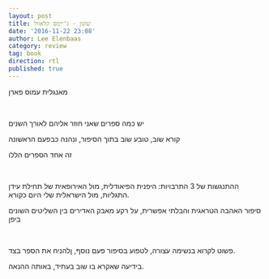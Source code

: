 ```yaml
---
layout: post
title: שוגון - ג'יימס קלאוול
date: '2016-11-22 23:08'
author: Lee Elenbaas
category: review
tag: book
direction: rtl
published: true
---
```


מאנגלית עמוס פארן

<br>

יש כמה ספרים שאני חוזר אליהם לאורך השנים

קורא שוב, טובע שוב בתוך הסיפור, ונהנה כבפעם הראשונה

זה אחד הספרים הללו

<br>

ההתנגשות של 3 התרבויות: היפנית הפיאודלית, מול האירופאית של תחילת עידן התגליות, מול הישראלית שלי היום כקורא.

סיפור האהבה הטראגית והבלתי אפשרית, על רקע מאבק האדירים בין השליטים השונים ביפן

<br>

פשוט לקרוא בנשימה עצורה, לטפוע בסיפור פעם נוסף, ןלהניח את הספר בצד.

בידיעה שאקרא בו שוב בעתיד, באותה ההנאה.
